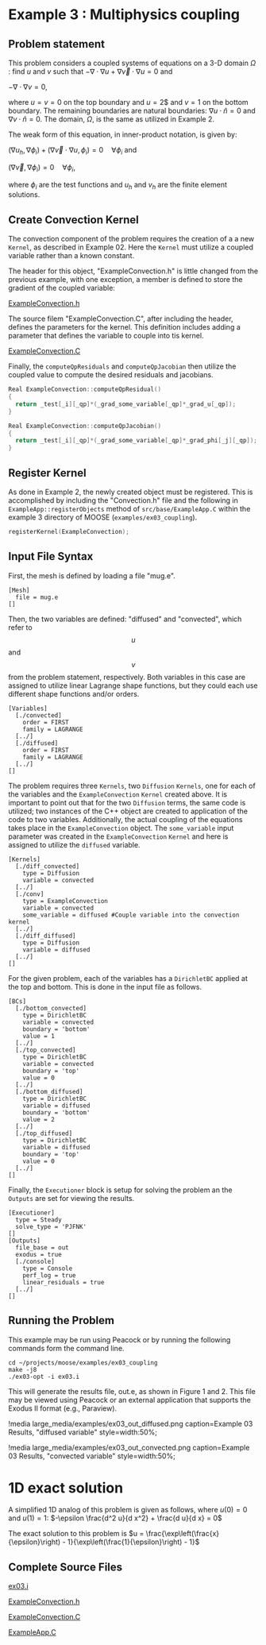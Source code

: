 # Example 3 : Multiphysics coupling

[](---)

## Problem statement

This problem considers a coupled systems of equations on a 3-D domain $\Omega$ : find $u$ and $v$ such that 
$-\nabla \cdot \nabla u + \nabla\vec{v} \cdot \nabla u = 0$ and

$-\nabla \cdot \nabla v = 0$,

where $u=v=0$ on the top boundary and $u=2$$ and $v=1$ on the bottom boundary. The remaining boundaries are natural boundaries: $\nabla u \cdot \hat{n} = 0$ and $\nabla v \cdot \hat{n} = 0$. The domain, $\Omega$, is the same as utilized in Example 2.

The weak form of this equation, in inner-product notation, is given by:

$(\nabla u_h, \nabla \phi_i) + (\nabla\vec{v} \cdot \nabla u, \phi_i)= 0 \quad \forall  \phi_i$ and

$(\nabla\vec{v}, \nabla\phi_i)= 0 \quad \forall  \phi_i$,

where $\phi_i$ are the test functions and $u_h$ and $v_h$ are the finite element solutions.

[](---)

## Create Convection Kernel

The convection component of the problem requires the creation of a a new `Kernel`, as described in Example 02. Here the `Kernel` must utilize a coupled variable rather than a known constant. 

The header for this object, "ExampleConvection.h" is little changed from the previous example, with one exception, a member is defined to store the gradient of the coupled variable:

[ExampleConvection.h](https://github.com/idaholab/moose/blob/devel/examples/ex03_coupling/include/kernels/ExampleConvection.h)

The source filem "ExampleConvection.C", after including the header, defines the parameters for the kernel. This definition includes adding a parameter that defines the variable to couple into tis kernel.

[ExampleConvection.C](https://github.com/idaholab/moose/blob/devel/examples/ex03_coupling/src/kernels/ExampleConvection.C)

Finally, the `computeQpResiduals` and `computeQpJacobian` then utilize the coupled value to compute the desired residuals and jacobians.

```cpp
Real ExampleConvection::computeQpResidual()
{
  return _test[_i][_qp]*(_grad_some_variable[_qp]*_grad_u[_qp]);
}
```

```cpp
Real ExampleConvection::computeQpJacobian()
{
  return _test[_i][_qp]*(_grad_some_variable[_qp]*_grad_phi[_j][_qp]);
}
```

 

## Register Kernel

As done in Example 2, the newly created object must be registered. This is accomplished by including the "Convection.h" file and the following in `ExampleApp::registerObjects` method of `src/base/ExampleApp.C` within the example 3 directory of MOOSE (`examples/ex03_coupling`).

```cpp
registerKernel(ExampleConvection); 
```

[](---)

## Input File Syntax

First, the mesh is defined by loading a file "mug.e".

```puppet
[Mesh]
  file = mug.e
[]
```

Then, the two variables are defined: "diffused" and "convected", which refer to $$u$$ and $$v$$ from the problem statement, respectively. Both variables in this case are assigned to utilize linear Lagrange shape functions, but they could each use different shape functions and/or orders.

```puppet
[Variables]
  [./convected]
    order = FIRST
    family = LAGRANGE
  [../]
  [./diffused]
    order = FIRST
    family = LAGRANGE
  [../]
[]
```

The problem requires three `Kernels`, two `Diffusion` `Kernels`, one for each of the variables and the `ExampleConvection` `Kernel` created above. It is important to point out that for the two `Diffusion` terms, the same code is utilized; two instances of the C++ object are created to application of the code to two variables.  Additionally, the actual coupling of the equations takes place in the `ExampleConvection` object. The `some_variable` input parameter was created in the `ExampleConvection` `Kernel` and here is assigned to utilize the `diffused` variable.

```puppet
[Kernels]
  [./diff_convected]
    type = Diffusion
    variable = convected
  [../]
  [./conv]
    type = ExampleConvection
    variable = convected
    some_variable = diffused #Couple variable into the convection kernel
  [../]
  [./diff_diffused]
    type = Diffusion
    variable = diffused
  [../]
[]
```

For the given problem, each of the variables has a `DirichletBC` applied at the top and bottom. This is done in the input file as follows.

```puppet
[BCs]
  [./bottom_convected]
    type = DirichletBC
    variable = convected
    boundary = 'bottom'
    value = 1
  [../]
  [./top_convected]
    type = DirichletBC
    variable = convected
    boundary = 'top'
    value = 0
  [../]
  [./bottom_diffused]
    type = DirichletBC
    variable = diffused
    boundary = 'bottom'
    value = 2
  [../]
  [./top_diffused]
    type = DirichletBC
    variable = diffused
    boundary = 'top'
    value = 0
  [../]
[]
```

Finally, the `Executioner` block is setup for solving the problem an the `Outputs` are set for viewing the results.

```puppet
[Executioner]
  type = Steady
  solve_type = 'PJFNK'
[]
[Outputs]
  file_base = out
  exodus = true
  [./console]
    type = Console
    perf_log = true
    linear_residuals = true
  [../]
[]
```

[](---)

## Running the Problem

This example may be run using Peacock or by running the following commands form the command line.

```
cd ~/projects/moose/examples/ex03_coupling
make -j8
./ex03-opt -i ex03.i
```

This will generate the results file, out.e, as shown in Figure 1 and 2. This file may be viewed using Peacock or an external application that supports the Exodus II format (e.g., Paraview).

!media large_media/examples/ex03_out_diffused.png
       caption=Example 03 Results, "diffused variable"
       style=width:50%;

!media large_media/examples/ex03_out_convected.png
       caption=Example 03 Results, "convected variable"
       style=width:50%;


# 1D exact solution

 A simplified 1D analog of this problem is given as follows, where $u(0)=0$ and $u(1)=1$:
$-\epsilon \frac{d^2 u}{d x^2} + \frac{d u}{d x} = 0$

The exact solution to this problem is
$u = \frac{\exp\left(\frac{x}{\epsilon}\right) - 1}{\exp\left(\frac{1}{\epsilon}\right) - 1}$


[](---)

## Complete Source Files

[ex03.i](https://github.com/idaholab/moose/blob/devel/examples/ex03_coupling/ex03.i)      

[ExampleConvection.h](https://github.com/idaholab/moose/blob/devel/examples/ex03_coupling/include/kernels/ExampleConvection.h)

[ExampleConvection.C](https://github.com/idaholab/moose/tree/devel/examples/ex03_coupling/src/kernels/ExampleConvection.C)

[ExampleApp.C](https://github.com/idaholab/moose/blob/devel/examples/ex03_coupling/src/base/ExampleApp.C)


